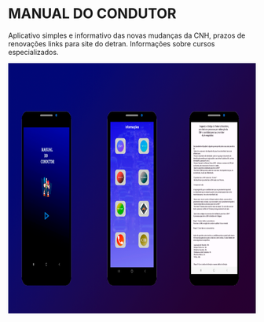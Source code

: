 # MANUAL DO CONDUTOR
Aplicativo simples e informativo das novas mudanças da CNH, prazos de renovações links para site do detran.
Informações sobre cursos especializados.

<p align="center">
<img width="700" height="510" src="assets/completo.png">
</p>


